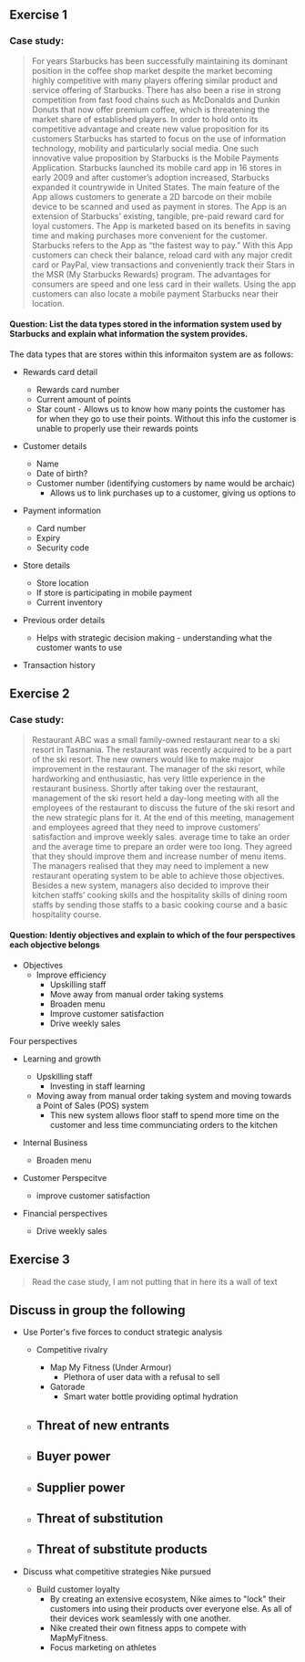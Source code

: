 
## Exercise 1

### Case study:

> For years Starbucks has been successfully maintaining its dominant position in the coffee shop market despite the market
> becoming highly competitive with many players offering similar product and service offering of Starbucks. There has also been a
> rise in strong competition from fast food chains such as McDonalds and Dunkin Donuts that now offer premium coffee, which is
> threatening the market share of established players. In order to hold onto its competitive advantage and create new value
> proposition for its customers Starbucks has started to focus on the use of information technology, mobility and particularly social
> media. One such innovative value proposition by Starbucks is the Mobile Payments Application. Starbucks launched its mobile card
> app in 16 stores in early 2009 and after customer’s adoption increased, Starbucks expanded it countrywide in United States. The
> main feature of the App allows customers to generate a 2D barcode on their mobile device to be scanned and used as payment in
> stores. The App is an extension of Starbucks’ existing, tangible, pre-paid reward card for loyal customers. The App is marketed
> based on its benefits in saving time and making purchases more convenient for the customer. Starbucks refers to the App as “the
> fastest way to pay.” With this App customers can check their balance, reload card with any major credit card or PayPal, view
> transactions and conveniently track their Stars in the MSR (My Starbucks Rewards) program. The advantages for consumers are
> speed and one less card in their wallets. Using the app customers can also locate a mobile payment Starbucks near their location.


#### Question: List the data types stored in the information system used by Starbucks and explain what information the system provides.

The data types that are stores within this informaiton system are as follows:


- Rewards card detail
    - Rewards card number
    - Current amount of points
    - Star count
            - Allows us to know how many points the customer has for when they go to use their points. Without this info the customer is unable to properly use their rewards points
- Customer details
    - Name
    - Date of birth?
    - Customer number (identifying customers by name would be archaic)
        - Allows us to link purchases up to a customer, giving us options to 

- Payment information
    - Card number
    - Expiry
    - Security code

- Store details
    - Store location
    - If store is participating in mobile payment
    - Current inventory

- Previous order details
    - Helps with strategic decision making - understanding what the customer wants to use

- Transaction history

## Exercise 2


### Case study:
> Restaurant ABC was a small family-owned restaurant near to a ski resort in Tasmania. The restaurant was recently
> acquired to be a part of the ski resort. The new owners would like to make major improvement in the restaurant. The
> manager of the ski resort, while hardworking and enthusiastic, has very little experience in the restaurant business.
> Shortly after taking over the restaurant, management of the ski resort held a day-long meeting with all the employees
> of the restaurant to discuss the future of the ski resort and the new strategic plans for it. At the end of this meeting,
> management and employees agreed that they need to improve customers’ satisfaction and improve weekly sales.
> average time to take an order and the average time to prepare an order were too long. They agreed that they should
> improve them and increase number of menu items. The managers realised that they may need to implement a new
> restaurant operating system to be able to achieve those objectives. Besides a new system, managers also decided to
> improve their kitchen staffs’ cooking skills and the hospitality skills of dining room staffs by sending those staffs to a
> basic cooking course and a basic hospitality course.


#### Question: Identiy objectives and explain to which of the four perspectives each objective belongs

- Objectives
    - Improve efficiency
        - Upskilling staff
        - Move away from manual order taking systems
        - Broaden menu
        - Improve customer satisfaction
        - Drive weekly sales

Four perspectives
- Learning and growth
    - Upskilling staff
        - Investing in staff learning
    - Moving away from manual order taking system and moving towards a Point of Sales (POS) system
        - This new system allows floor staff to spend more time on the customer and less time communciating orders to the kitchen

- Internal Business
    - Broaden menu

- Customer Perspecitve
    - improve customer satisfaction

- Financial perspectives
    - Drive weekly sales

## Exercise 3


> Read the case study, I am not putting that in here its a wall of text


## Discuss in group the following
 - Use Porter's five forces to conduct strategic analysis
    
    - Competitive rivalry
        - Map My Fitness (Under Armour)
            - Plethora of user data with a refusal to sell
        - Gatorade
            - Smart water bottle providing optimal hydration

    - Threat of new entrants
        - 

    - Buyer power
        - 

    - Supplier power
        -

    - Threat of substitution
        - 

    - Threat of substitute products
        - 

 - Discuss what competitive strategies Nike pursued

    - Build customer loyalty
        - By creating an extensive ecosystem, Nike aimes to "lock" their customers into using their products over everyone else. As all of their devices work seamlessly with one another.
        - Nike created their own fitness apps to compete with MapMyFitness.
        - Focus marketing on athletes
